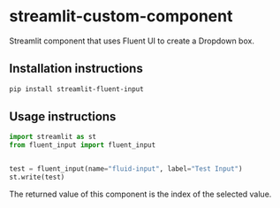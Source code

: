 # streamlit-custom-component

Streamlit component that uses Fluent UI to create a Dropdown box.

## Installation instructions

```sh
pip install streamlit-fluent-input
```

## Usage instructions

```python
import streamlit as st
from fluent_input import fluent_input


test = fluent_input(name="fluid-input", label="Test Input")
st.write(test)
```

The returned value of this component is the index of the selected value. 